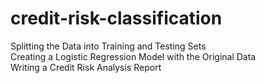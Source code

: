 # credit-risk-classification
Splitting the Data into Training and Testing Sets  
Creating a Logistic Regression Model with the Original Data  
Writing a Credit Risk Analysis Report
